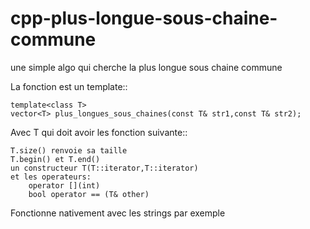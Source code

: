 cpp-plus-longue-sous-chaine-commune
===================================

une simple algo qui cherche la plus longue sous chaine commune

La fonction est un template::

    template<class T>
    vector<T> plus_longues_sous_chaines(const T& str1,const T& str2);

Avec T qui doit avoir les fonction suivante::

    T.size() renvoie sa taille
    T.begin() et T.end()
    un constructeur T(T::iterator,T::iterator)
    et les operateurs:
        operator [](int)
        bool operator == (T& other)

Fonctionne nativement avec les strings par exemple
